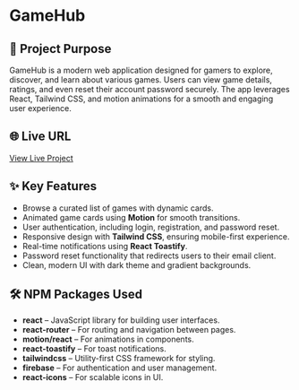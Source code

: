 
# GameHub

## 🚀 Project Purpose

GameHub is a modern web application designed for gamers to explore, discover, and learn about various games. Users can view game details, ratings, and even reset their account password securely. The app leverages React, Tailwind CSS, and motion animations for a smooth and engaging user experience.

## 🌐 Live URL

[View Live Project](https://gamehub-gamer.web.app/)

## ✨ Key Features

- Browse a curated list of games with dynamic cards.
- Animated game cards using **Motion** for smooth transitions.
- User authentication, including login, registration, and password reset.
- Responsive design with **Tailwind CSS**, ensuring mobile-first experience.
- Real-time notifications using **React Toastify**.
- Password reset functionality that redirects users to their email client.
- Clean, modern UI with dark theme and gradient backgrounds.

## 🛠️ NPM Packages Used

- **react** – JavaScript library for building user interfaces.
- **react-router** – For routing and navigation between pages.
- **motion/react** – For animations in components.
- **react-toastify** – For toast notifications.
- **tailwindcss** – Utility-first CSS framework for styling.
- **firebase** – For authentication and user management.
- **react-icons** – For scalable icons in UI.
